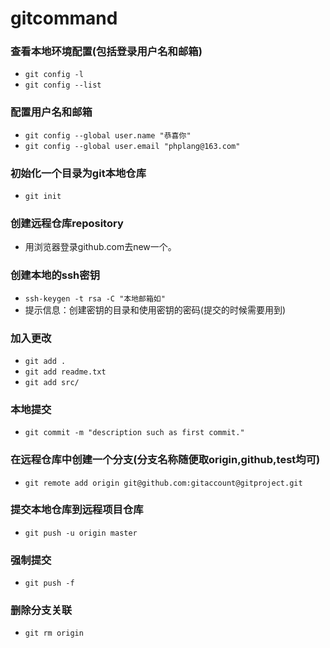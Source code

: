 # gitcommand

### 查看本地环境配置(包括登录用户名和邮箱)
- `git config -l`
- `git config --list`

### 配置用户名和邮箱
- `git config --global user.name "恭喜你"`
- `git config --global user.email "phplang@163.com"`

### 初始化一个目录为git本地仓库 
- `git init`

### 创建远程仓库repository
- 用浏览器登录github.com去new一个。

### 创建本地的ssh密钥
- `ssh-keygen -t rsa -C "本地邮箱如"`
- 提示信息：创建密钥的目录和使用密钥的密码(提交的时候需要用到)

### 加入更改
- `git add .`
- `git add readme.txt`
- `git add src/`

### 本地提交
- `git commit -m "description such as first commit."`

### 在远程仓库中创建一个分支(分支名称随便取origin,github,test均可)
- `git remote add origin git@github.com:gitaccount@gitproject.git`

### 提交本地仓库到远程项目仓库
- `git push -u origin master`

### 强制提交
- `git push -f`

### 删除分支关联
- `git rm origin`
